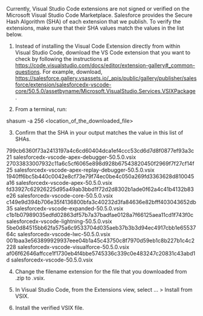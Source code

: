 Currently, Visual Studio Code extensions are not signed or verified on the
Microsoft Visual Studio Code Marketplace. Salesforce provides the Secure Hash
Algorithm (SHA) of each extension that we publish. To verify the extensions,
make sure that their SHA values match the values in the list below.

1. Instead of installing the Visual Code Extension directly from within Visual
   Studio Code, download the VS Code extension that you want to check by
   following the instructions at
   https://code.visualstudio.com/docs/editor/extension-gallery#_common-questions.
   For example, download,
   https://salesforce.gallery.vsassets.io/_apis/public/gallery/publisher/salesforce/extension/salesforcedx-vscode-core/50.5.0/assetbyname/Microsoft.VisualStudio.Services.VSIXPackage.

2. From a terminal, run:

shasum -a 256 <location_of_the_downloaded_file>

3. Confirm that the SHA in your output matches the value in this list of SHAs.

799cb6360f73a2413197a4c6cd60404dca1ef4ccc53cd6d7d8f0877ef93a3c21  salesforcedx-vscode-apex-debugger-50.5.0.vsix
27033833007932c11a6c5cf6065e898d928b67543820450f2969f7f27cf14f25  salesforcedx-vscode-apex-replay-debugger-50.5.0.vsix
1940ff6bc5b440c0042e8cf73e79f74ec0be4c050a269fd3363628d810045a16  salesforcedx-vscode-apex-50.5.0.vsix
fd33927c62926225d95a49ab3bbd1f72d2d8302b1ade0f62a4c41b4132b83e26  salesforcedx-vscode-core-50.5.0.vsix
c149e9d394b706e35f4136800bfa3c40232d3fa84636e82bfff403043652db35  salesforcedx-vscode-expanded-50.5.0.vsix
c1b1b07989035edfd02863df57b7a37badfae0128a7f66125aea11cd1f743f0c  salesforcedx-vscode-lightning-50.5.0.vsix
5be0d84515bb62fa575a6c9533704d035aeb37b3b3d94ec4917cbb1e6553764c  salesforcedx-vscode-lwc-50.5.0.vsix
001baa3e563899929937eee04b1a45c43750c8f7970d59eb1c8b227b1c4c2228  salesforcedx-vscode-visualforce-50.5.0.vsix
af06f62646affcce1f1730eb4f4bbe5745336c339c0e483247c20831c43abd1d  salesforcedx-vscode-50.5.0.vsix


4. Change the filename extension for the file that you downloaded from .zip to
.vsix.

5. In Visual Studio Code, from the Extensions view, select ... > Install from
VSIX.

6. Install the verified VSIX file.
